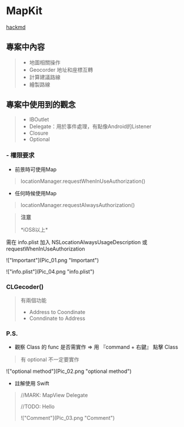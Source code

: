 # MapKit
[hackmd](https://hackmd.io/p/SyDqn_VO#/)
## 專案中內容
> - 地圖相關操作
> - Geocorder 地址和座標互轉
> - 計算建議路線
> - 繪製路線

## 專案中使用到的觀念
> - IBOutlet
> - Delegate：用於事件處理，有點像Android的Listener
> - Closure
> - Optional


### - 權限要求
 - 前景時可使用Map
>  locationManager.requestWhenInUseAuthorization()
 - 任何時候使用Map
>  locationManager.requestAlwaysAuthorization()

> **注意**
> <p>*iOS8以上*
<p>需在 info.plist 加入 NSLocationAlwaysUsageDescription 或 requestWhenInUseAuthorization
<p> !["Important"](Pic_01.png "Important")
<p> !["info.plist"](Pic_04.png "info.plist")

### CLGecoder()
>有兩個功能
> - Address to Coondinate
> - Conndinate to Address



### P.S.
 - 觀察 Class 的 func 是否需實作 => 用 『command + 右鍵』 點擊 Class
 > 有 optional 不一定要實作
  <p> !["optional method"](Pic_02.png "optional method")

 - 註解使用 Swift
 > //MARK: MapView Delegate
 > <p>//TODO: Hello
 > <p> !["Comment"](Pic_03.png "Comment")
